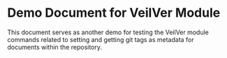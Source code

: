 # Demo Document for VeilVer Module

This document serves as another demo for testing the VeilVer module commands related to setting and getting git tags as metadata for documents within the repository.
